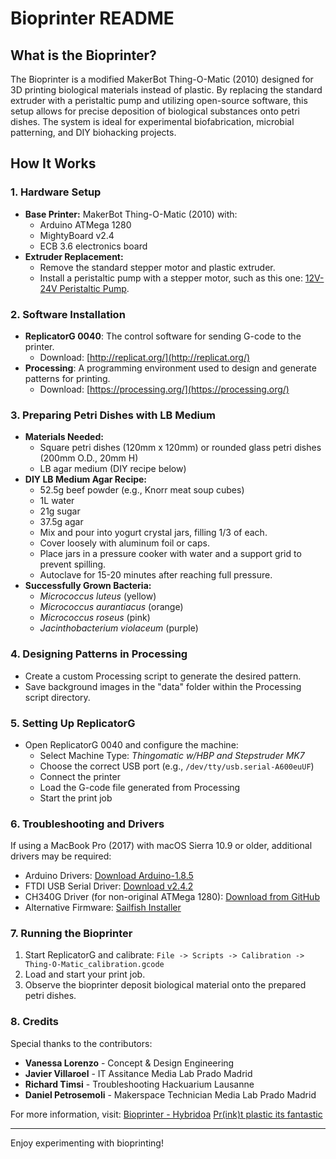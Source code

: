 # Bioprinter README

## What is the Bioprinter?

The Bioprinter is a modified MakerBot Thing-O-Matic (2010) designed for 3D printing biological materials instead of plastic. By replacing the standard extruder with a peristaltic pump and utilizing open-source software, this setup allows for precise deposition of biological substances onto petri dishes. The system is ideal for experimental biofabrication, microbial patterning, and DIY biohacking projects.

## How It Works

### 1. **Hardware Setup**

- **Base Printer:** MakerBot Thing-O-Matic (2010) with:
  - Arduino ATMega 1280
  - MightyBoard v2.4
  - ECB 3.6 electronics board
- **Extruder Replacement:**
  - Remove the standard stepper motor and plastic extruder.
  - Install a peristaltic pump with a stepper motor, such as this one: [12V-24V Peristaltic Pump](https://www.ebay.co.uk/itm/152485216708).

### 2. **Software Installation**

- **ReplicatorG 0040**: The control software for sending G-code to the printer.
  - Download: [http://replicat.org/](http://replicat.org/)
- **Processing**: A programming environment used to design and generate patterns for printing.
  - Download: [https://processing.org/](https://processing.org/)

### 3. **Preparing Petri Dishes with LB Medium**

- **Materials Needed:**
  - Square petri dishes (120mm x 120mm) or rounded glass petri dishes (200mm O.D., 20mm H)
  - LB agar medium (DIY recipe below)
- **DIY LB Medium Agar Recipe:**
  - 52.5g beef powder (e.g., Knorr meat soup cubes)
  - 1L water
  - 21g sugar
  - 37.5g agar
  - Mix and pour into yogurt crystal jars, filling 1/3 of each.
  - Cover loosely with aluminum foil or caps.
  - Place jars in a pressure cooker with water and a support grid to prevent spilling.
  - Autoclave for 15-20 minutes after reaching full pressure.
- **Successfully Grown Bacteria:**
  - *Micrococcus luteus* (yellow)
  - *Micrococcus aurantiacus* (orange)
  - *Micrococcus roseus* (pink)
  - *Jacinthobacterium violaceum* (purple)

### 4. **Designing Patterns in Processing**

- Create a custom Processing script to generate the desired pattern.
- Save background images in the "data" folder within the Processing script directory.

### 5. **Setting Up ReplicatorG**

- Open ReplicatorG 0040 and configure the machine:
  - Select Machine Type: *Thingomatic w/HBP and Stepstruder MK7*
  - Choose the correct USB port (e.g., `/dev/tty/usb.serial-A600euUF`)
  - Connect the printer
  - Load the G-code file generated from Processing
  - Start the print job

### 6. **Troubleshooting and Drivers**

If using a MacBook Pro (2017) with macOS Sierra 10.9 or older, additional drivers may be required:

- Arduino Drivers: [Download Arduino-1.8.5](https://downloads.arduino.cc/arduino-1.8.5-macosx.zip)
- FTDI USB Serial Driver: [Download v2.4.2](http://download.tinbert.com/ired2/FTDIUSBSerialDriver_v2_4_2.dmg)
- CH340G Driver (for non-original ATMega 1280): [Download from GitHub](https://github.com/adrianmihalko/ch340g-ch34g-ch34x-mac-os-x-driver/blob/master/CH34x_Install_V1.4.zip)
- Alternative Firmware: [Sailfish Installer](http://www.sailfishfirmware.com/doc/install.html)

### 7. **Running the Bioprinter**

1. Start ReplicatorG and calibrate: `File -> Scripts -> Calibration -> Thing-O-Matic_calibration.gcode`
2. Load and start your print job.
3. Observe the bioprinter deposit biological material onto the prepared petri dishes.

### 8. **Credits**

Special thanks to the contributors:

- **Vanessa Lorenzo** - Concept & Design Engineering
- **Javier Villaroel** - IT Assitance Media Lab Prado Madrid
- **Richard Timsi** - Troubleshooting Hackuarium Lausanne
- **Daniel Petrosemoli** - Makerspace Technician Media Lab Prado Madrid

For more information, visit: 
[Bioprinter - Hybridoa](https://hybridoa.org/bioprinter) 
[Pr(ink)t plastic its fantastic](https://hybridoa.org/prinkt-plastic-its-fantastic) 

---

Enjoy experimenting with bioprinting!

